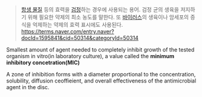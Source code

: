 > [항생 물질](https://terms.naver.com/entry.naver?docId=611450&ref=y) 등의 효력을 [검정](https://terms.naver.com/entry.naver?docId=603550&ref=y)하는 경우에 사용되는 용어. 검정 균의 생육을 저지하기 위해 필요한 약제의 최소 농도를 말한다. 또 [바이러스](https://terms.naver.com/entry.naver?docId=605414&ref=y)의 생육이나 암세포의 증식을 억제하는 약제의 효력 표시에도 사용된다.
> https://terms.naver.com/entry.naver?docId=1595841&cid=50314&categoryId=50314

Smallest amount of agent needed to completely inhibit growth of the tested organism in vitro(in laboratory culture), a value called the **minimum inhibitory concetration(MIC)**

A zone of inhibition forms with a diameter proportional to the concentration, solubility, diffusion ceoffieient, and overall effectiveness of the antimicrobial agent in the disc.